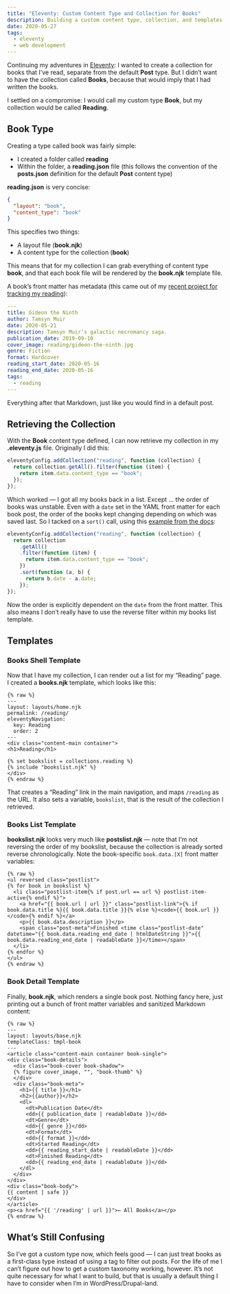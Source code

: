 ```yaml
---
title: "Eleventy: Custom Content Type and Collection for Books"
description: Building a custom content type, collection, and templates for logging my reading.
date: 2020-05-27
tags:
  - eleventy
  - web development
---
```


Continuing my adventures in [Eleventy](http://11ty.dev): I wanted to create a collection for books that I’ve read, separate from the default **Post** type. But I didn’t want to have the collection called **Books**, because that would imply that I had written the books.

I settled on a compromise: I would call my custom type **Book**, but my collection would be called **Reading**.

## Book Type

Creating a type called book was fairly simple:

- I created a folder called **reading**
- Within the folder, a **reading.json** file (this follows the convention of the **posts.json** definition for the default **Post** content type)

**reading.json** is very concise:

```json
{
  "layout": "book",
  "content_type": "book"
}
```

This specifies two things:

- A layout file (**book.njk**)
- A content type for the collection (**book**)

This means that for my collection I can grab everything of content type **book**, and that each book file will be rendered by the **book.njk** template file.

A book’s front matter has metadata (this came out of my [recent project for tracking my reading](http://dirtystylus.com/2020/04/17/visualizing-my-reading-with-semiotic/)):

```yaml
---
title: Gideon the Ninth
author: Tamsyn Muir
date: 2020-05-21
description: Tamsyn Muir’s galactic necromancy saga.
publication_date: 2019-09-10
cover_image: reading/gideon-the-ninth.jpg
genre: Fiction
format: Hardcover
reading_start_date: 2020-05-16
reading_end_date: 2020-05-16
tags:
  - reading
---

```

Everything after that Markdown, just like you would find in a default post.

## Retrieving the Collection

With the **Book** content type defined, I can now retrieve my collection in my **.eleventy.js** file. Originally I did this:

```js
eleventyConfig.addCollection("reading", function (collection) {
  return collection.getAll().filter(function (item) {
    return item.data.content_type == "book";
  });
});
```

Which worked — I got all my books back in a list. Except … the order of books was unstable. Even with a `date` set in the YAML front matter for each book post, the order of the books kept changing depending on which was saved last. So I tacked on a `sort()` call, using this [example from the docs](<https://www.11ty.dev/docs/collections/#getall()%20>):

```js
eleventyConfig.addCollection("reading", function (collection) {
  return collection
    .getAll()
    .filter(function (item) {
      return item.data.content_type == "book";
    })
    .sort(function (a, b) {
      return b.date - a.date;
    });
});
```

Now the order is explicitly dependent on the `date` from the front matter. This also means I don’t really have to use the reverse filter within my books list template.

## Templates

### Books Shell Template

Now that I have my collection, I can render out a list for my “Reading” page. I created a **books.njk** template, which looks like this:

```twig
{% raw %}
---
layout: layouts/home.njk
permalink: /reading/
eleventyNavigation:
  key: Reading
  order: 2
---
<div class="content-main container">
<h1>Reading</h1>

{% set bookslist = collections.reading %}
{% include "bookslist.njk" %}
</div>
{% endraw %}
```

That creates a “Reading” link in the main navigation, and maps `/reading` as the URL. It also sets a variable, `bookslist`, that is the result of the collection I retrieved.

### Books List Template

**bookslist.njk** looks very much like **postslist.njk** — note that I’m not reversing the order of my bookslist, because the collection is already sorted reverse chronologically. Note the book-specific `book.data.[X]` front matter variables:

```twig
{% raw %}
<ul reversed class="postlist">
{% for book in bookslist %}
  <li class="postlist-item{% if post.url == url %} postlist-item-active{% endif %}">
    <a href="{{ book.url | url }}" class="postlist-link">{% if book.data.title %}{{ book.data.title }}{% else %}<code>{{ book.url }}</code>{% endif %}</a>
    <p>{{ book.data.description }}</p>
    <span class="post-meta">Finished <time class="postlist-date" datetime="{{ book.data.reading_end_date | htmlDateString }}">{{ book.data.reading_end_date | readableDate }}</time></span>
  </li>
{% endfor %}
</ul>
{% endraw %}
```

### Book Detail Template

Finally, **book.njk**, which renders a single book post. Nothing fancy here, just printing out a bunch of front matter variables and sanitized Markdown content:

```twig
{% raw %}
---
layout: layouts/base.njk
templateClass: tmpl-book
---
<article class="content-main container book-single">
<div class="book-details">
  <div class="book-cover book-shadow">
  {% figure cover_image, "", "book-thumb" %}
  </div>
  <div class="book-meta">
    <h1>{{ title }}</h1>
    <h2>{{author}}</h2>
    <dl>
      <dt>Publication Date</dt>
      <dd>{{ publication_date | readableDate }}</dd>
      <dt>Genre</dt>
      <dd>{{ genre }}</dd>
      <dt>Format</dt>
      <dd>{{ format }}</dd>
      <dt>Started Reading</dt>
      <dd>{{ reading_start_date | readableDate }}</dd>
      <dt>Finished Reading</dt>
      <dd>{{ reading_end_date | readableDate }}</dd>
    </dl>
  </div>
</div>
<div class="book-body">
{{ content | safe }}
</div>
</article>
<p><a href="{{ '/reading' | url }}">← All Books</a></p>
{% endraw %}
```

## What’s Still Confusing

So I’ve got a custom type now, which feels good — I can just treat books as a first-class type instead of using a tag to filter out posts. For the life of me I can’t figure out how to get a custom taxonomy working, however. It’s not quite necessary for what I want to build, but that is usually a default thing I have to consider when I’m in WordPress/Drupal-land.

